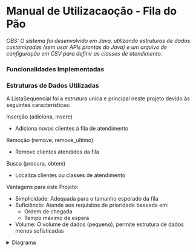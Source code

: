 # Manual de Utilizacaoção - Fila do Pão 
_OBS: O sistema foi desenvolvido em Java, utilizando estruturas de dados customizadas (sem usar APIs prontas do Java) e um arquivo de configuração em CSV para definir as classes de atendimento._

### Funcionalidades Implementadas

### Estruturas de Dados Utilizadas
A ListaSequencial foi a estrutura unica e principal neste projeto devido às seguintes características:

Inserção (adiciona, insere)
- Adiciona novos clientes à fila de atendimento

Remoção (remove, remove_ultimo)
- Remove clientes atendidos da fila

Busca (procura, obtem)
- Localiza clientes ou classes de atendimento

Vantagens para este Projeto:
- Simplicidade: Adequada para o tamanho esperado da fila
- Suficiência: Atende aos requisitos de prioridade baseada em:
    - Ordem de chegada
    - Tempo máximo de espera
- Volume: O volume de dados (pequeno), permite estrutura de dados menos sofisticadas

<details>
    <summary>Diagrama</summary>
    
```mermaid
classDiagram
    class ListaSequencial~T~ {
        -T[] area
        -int len
        -final int defcap
        +ListaSequencial()
        +expande(int len)
        +expande()
        +esta_vazia() boolean
        +capacidade() int
        +adiciona(T elemento)
        +insere(int indice, T elemento)
        +remove(int indice)
        +remove_ultimo()
        +procura(T valor) int
        +obtem(int indice) T
        +substitui(int indice, T valor)
        +comprimento() int
        +limpa()
        +ordena()
        -bubbleSort()
        -selectionSort()
        -mergeSort(T[] array, int left, int right)
        -merge(T[] array, int left, int middle, int right)
    }

    class App {
        -final String CONFIG_FILE
        -GerenciadorAtendimento gerenciadorAtendimento
        +App()
        +classes() ListaSequencial~ClasseAtendimento~
        +adiciona_cliente(String classe) String
        +proxima_senha() String
    }

    class ClasseAtendimento {
        -char codigo
        -String descricao
        -int tempo_maximo_espera
        -int prioridade
        +ClasseAtendimento(char, String, int, int)
    }

    class Cliente {
        -String senha
        -long tempoDeEntrada
        -ClasseAtendimento classe
        +Cliente(int, long, ClasseAtendimento, int)
    }

    class GerenciadorAtendimento {
        -ListaSequencial~ClasseAtendimento~ l_classes
        -ListaSequencial~Cliente~ l_clientes
        -int[] contadores
        +GerenciadorAtendimento()
        +processarArquivo(InputStream config)
        +classes() ListaSequencial~ClasseAtendimento~
        +adiciona_cliente(String classe) String
        +proxima_senha() String
    }

    App --> GerenciadorAtendimento
    GerenciadorAtendimento --> ListaSequencial~ClasseAtendimento~
    GerenciadorAtendimento --> ListaSequencial~Cliente~
    GerenciadorAtendimento --> ClasseAtendimento
    GerenciadorAtendimento --> Cliente
    Cliente --> ClasseAtendimento
```
</details>
